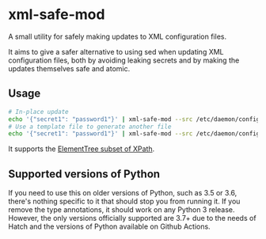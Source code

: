 # xml-safe-mod

A small utility for safely making updates to XML configuration files.

It aims to give a safer alternative to using sed when updating XML configuration files, both by avoiding leaking secrets and by making the updates themselves safe and atomic.

## Usage

```sh
# In-place update
echo '{"secret1": "password1"}' | xml-safe-mod --src /etc/daemon/config.xml --in-place --set secret1 ./xpath/expression
# Use a template file to generate another file
echo '{"secret1": "password1"}' | xml-safe-mod --src /etc/daemon/config.xml.in --dest /etc/daemon/config.xml --owner daemon --group daemon --perms 600 --set secret1 ./xpath/expression
```

It supports the [ElementTree subset of XPath](https://docs.python.org/3/library/xml.etree.elementtree.html#supported-xpath-syntax).

## Supported versions of Python

If you need to use this on older versions of Python, such as 3.5 or 3.6, there's nothing specific to it that should stop you from running it. If you remove the type annotations, it should work on any Python 3 release. However, the only versions officially supported are 3.7+ due to the needs of Hatch and the versions of Python available on Github Actions.
